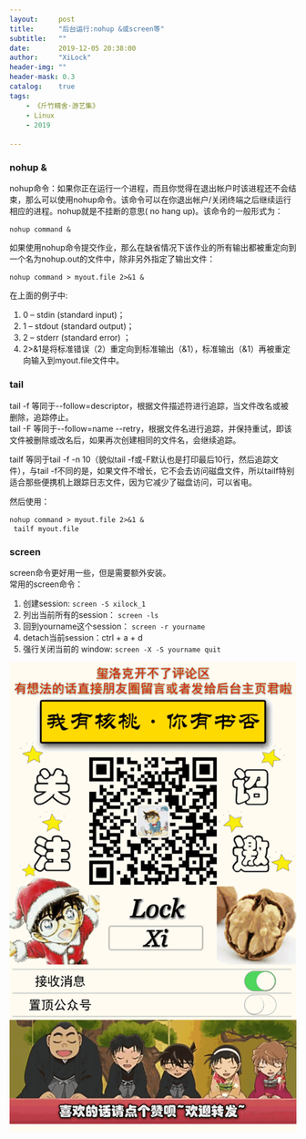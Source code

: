 ```yaml
---
layout:     post
title:      "后台运行:nohup &或screen等"
subtitle:   ""
date:       2019-12-05 20:38:00
author:     "XiLock"
header-img: ""
header-mask: 0.3
catalog:    true
tags:
    - 《斤竹精舍·游艺集》
    - Linux
    - 2019

---
```

  
### nohup &
nohup命令：如果你正在运行一个进程，而且你觉得在退出帐户时该进程还不会结束，那么可以使用nohup命令。该命令可以在你退出帐户/关闭终端之后继续运行相应的进程。nohup就是不挂断的意思( no hang up)。该命令的一般形式为：
```
nohup command &
```
如果使用nohup命令提交作业，那么在缺省情况下该作业的所有输出都被重定向到一个名为nohup.out的文件中，除非另外指定了输出文件：
```
nohup command > myout.file 2>&1 &
```
在上面的例子中:
1. 0 – stdin (standard input)；
1. 1 – stdout (standard output)；
1. 2 – stderr (standard error) ；
1. 2>&1是将标准错误（2）重定向到标准输出（&1），标准输出（&1）再被重定向输入到myout.file文件中。
 

### tail

tail -f      等同于--follow=descriptor，根据文件描述符进行追踪，当文件改名或被删除，追踪停止。  
tail -F     等同于--follow=name  --retry，根据文件名进行追踪，并保持重试，即该文件被删除或改名后，如果再次创建相同的文件名，会继续追踪。  

tailf        等同于tail -f -n 10（貌似tail -f或-F默认也是打印最后10行，然后追踪文件），与tail -f不同的是，如果文件不增长，它不会去访问磁盘文件，所以tailf特别适合那些便携机上跟踪日志文件，因为它减少了磁盘访问，可以省电。  



然后使用：
```
nohup command > myout.file 2>&1 &  
 tailf myout.file
```

### screen
screen命令更好用一些，但是需要额外安装。  
常用的screen命令：  
1. 创建session: `screen -S xilock_1`
1. 列出当前所有的session： `screen -ls`
1. 回到yourname这个session： `screen -r yourname`
1. detach当前session：ctrl + a + d
1. 强行关闭当前的 window: `screen -X -S yourname quit`


![](/img/wc-tail.GIF)
